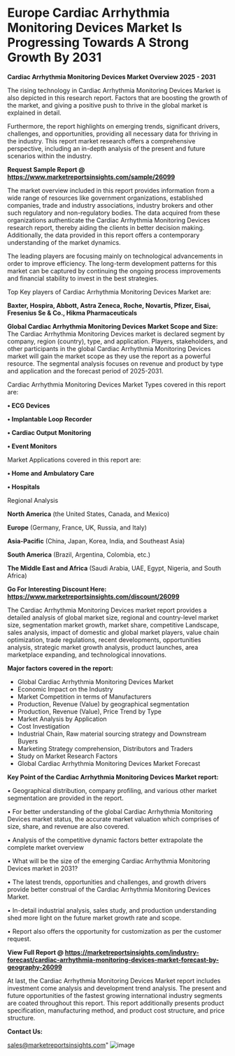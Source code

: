 # Europe Cardiac Arrhythmia Monitoring Devices Market Is Progressing Towards A Strong Growth By 2031

<Strong> Cardiac Arrhythmia Monitoring Devices Market Overview 2025 - 2031</strong>

The rising technology in Cardiac Arrhythmia Monitoring Devices Market is also depicted in this research report. Factors that are boosting the growth of the market, and giving a positive push to thrive in the global market is explained in detail.

Furthermore, the report highlights on emerging trends, significant drivers, challenges, and opportunities, providing all necessary data for thriving in the industry. This report market research offers a comprehensive perspective, including an in-depth analysis of the present and future scenarios within the industry.

<strong>Request Sample Report @ <a href=https://www.marketreportsinsights.com/sample/26099>https://www.marketreportsinsights.com/sample/26099</a></strong>

The market overview included in this report provides information from a wide range of resources like government organizations, established companies, trade and industry associations, industry brokers and other such regulatory and non-regulatory bodies. The data acquired from these organizations authenticate the Cardiac Arrhythmia Monitoring Devices research report, thereby aiding the clients in better decision making. Additionally, the data provided in this report offers a contemporary understanding of the market dynamics.

The leading players are focusing mainly on technological advancements in order to improve efficiency. The long-term development patterns for this market can be captured by continuing the ongoing process improvements and financial stability to invest in the best strategies.

Top Key players of Cardiac Arrhythmia Monitoring Devices Market are:

<strong>Baxter, Hospira, Abbott, Astra Zeneca, Roche, Novartis, Pfizer, Eisai, Fresenius Se & Co., Hikma Pharmaceuticals</strong>

<strong><b>Global Cardiac Arrhythmia Monitoring Devices Market Scope and Size:</b></strong>
The Cardiac Arrhythmia Monitoring Devices market is declared segment by company, region (country), type, and application. Players, stakeholders, and other participants in the global Cardiac Arrhythmia Monitoring Devices market will gain the market scope as they use the report as a powerful resource. The segmental analysis focuses on revenue and product by type and application and the forecast period of 2025-2031.

Cardiac Arrhythmia Monitoring Devices Market Types covered in this report are:

<strong>• ECG Devices

• Implantable Loop Recorder

• Cardiac Output Monitoring

• Event Monitors</strong>

Market Applications covered in this report are:

<strong>• Home and Ambulatory Care

• Hospitals</strong> 

Regional Analysis

<strong>North America</strong> (the United States, Canada, and Mexico)

<strong>Europe</strong> (Germany, France, UK, Russia, and Italy)

<strong>Asia-Pacific</strong> (China, Japan, Korea, India, and Southeast Asia)

<strong>South America</strong> (Brazil, Argentina, Colombia, etc.)

<strong>The Middle East and Africa</strong> (Saudi Arabia, UAE, Egypt, Nigeria, and South Africa)

<strong>Go For Interesting Discount Here: <a href=https://www.marketreportsinsights.com/discount/26099>https://www.marketreportsinsights.com/discount/26099</a></strong>

The Cardiac Arrhythmia Monitoring Devices market report provides a detailed analysis of global market size, regional and country-level market size, segmentation market growth, market share, competitive Landscape, sales analysis, impact of domestic and global market players, value chain optimization, trade regulations, recent developments, opportunities analysis, strategic market growth analysis, product launches, area marketplace expanding, and technological innovations.

<strong><b>Major factors covered in the report:</b></strong>
<ul>
  <li>Global Cardiac Arrhythmia Monitoring Devices Market </li>
  <li>Economic Impact on the Industry</li>
  <li>Market Competition in terms of Manufacturers</li>
  <li>Production, Revenue (Value) by geographical segmentation</li>
  <li>Production, Revenue (Value), Price Trend by Type</li>
  <li>Market Analysis by Application</li>
  <li>Cost Investigation</li>
  <li>Industrial Chain, Raw material sourcing strategy and Downstream Buyers</li>
  <li>Marketing Strategy comprehension, Distributors and Traders</li>
  <li>Study on Market Research Factors</li>
  <li>Global Cardiac Arrhythmia Monitoring Devices Market Forecast</li>
</ul>

<strong><b>Key Point of the Cardiac Arrhythmia Monitoring Devices Market report:</b></strong>

• Geographical distribution, company profiling, and various other market segmentation are provided in the report.

• For better understanding of the global Cardiac Arrhythmia Monitoring Devices market status, the accurate market valuation which comprises of size, share, and revenue are also covered.

• Analysis of the competitive dynamic factors better extrapolate the complete market overview

• What will be the size of the emerging Cardiac Arrhythmia Monitoring Devices market in 2031?

• The latest trends, opportunities and challenges, and growth drivers provide better construal of the Cardiac Arrhythmia Monitoring Devices Market.

• In-detail industrial analysis, sales study, and production understanding shed more light on the future market growth rate and scope.

• Report also offers the opportunity for customization as per the customer request.

<strong><b>View Full Report @ <a href=https://marketreportsinsights.com/industry-forecast/cardiac-arrhythmia-monitoring-devices-market-forecast-by-geography-26099>https://marketreportsinsights.com/industry-forecast/cardiac-arrhythmia-monitoring-devices-market-forecast-by-geography-26099</a></b></strong>


At last, the Cardiac Arrhythmia Monitoring Devices Market report includes investment come analysis and development trend analysis. The present and future opportunities of the fastest growing international industry segments are coated throughout this report. This report additionally presents product specification, manufacturing method, and product cost structure, and price structure.

<strong>Contact Us:</strong>

sales@marketreportsinsights.com"
![image](https://github.com/user-attachments/assets/27617e9e-c6a1-4b4d-862f-76d63d8268e8)
